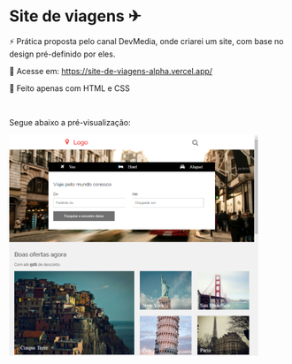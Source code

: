 
# Site de viagens ✈

⚡ Prática proposta pelo canal DevMedia, onde criarei um site, com base no design pré-definido por eles.

📲 Acesse em: https://site-de-viagens-alpha.vercel.app/

📄 Feito apenas com HTML e CSS

<br>

Segue abaixo a pré-visualização:

<img src="https://github.com/ViniciusBaessi/Site-de-viagens/blob/main/Projeto%20proposto/layout/Demonstra%C3%A7%C3%A3o.png" alt="" style="width:450px;">




